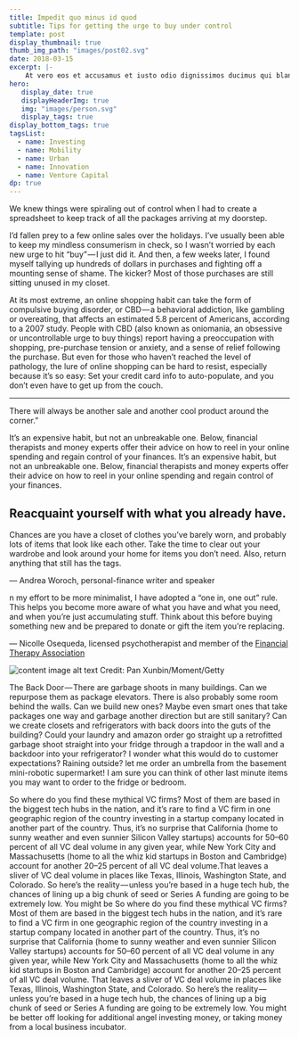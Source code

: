 ```yaml
---
title: Impedit quo minus id quod
subtitle: Tips for getting the urge to buy under control
template: post
display_thumbnail: true
thumb_img_path: "images/post02.svg"
date: 2018-03-15
excerpt: |-
    At vero eos et accusamus et iusto odio dignissimos ducimus qui blanditiis praesentium voluptatum deleniti atque corrupti quos dolores et quas molestias excepturi sint occaecati cupiditate non provident, similique sunt in culpa qui officia deserunt mollitia animi, id est laborum et dolorum fuga...
hero:
   display_date: true
   displayHeaderImg: true
   img: "images/person.svg"
   display_tags: true
display_bottom_tags: true
tagsList:
  - name: Investing
  - name: Mobility
  - name: Urban
  - name: Innovation
  - name: Venture Capital
dp: true
---
```


<span class="lead-letter">W</span>e knew things were spiraling out of control when I had to create a spreadsheet to keep track of all the packages arriving at my doorstep.

I’d fallen prey to a few online sales over the holidays. I’ve usually been able to keep my mindless consumerism in check, so I wasn’t worried by each new urge to hit “buy” — I just did it. And then, a few weeks later, I found myself tallying up hundreds of dollars in purchases and fighting off a mounting sense of shame. The kicker? Most of those purchases are still sitting unused in my closet.

At its most extreme, an online shopping habit can take the form of compulsive buying disorder, or CBD — a behavioral addiction, like gambling or overeating, that affects an estimated 5.8 percent of Americans, according to a 2007 study. People with CBD (also known as oniomania, an obsessive or uncontrollable urge to buy things) report having a preoccupation with shopping, pre-purchase tension or anxiety, and a sense of relief following the purchase. But even for those who haven’t reached the level of pathology, the lure of online shopping can be hard to resist, especially because it’s so easy: Set your credit card info to auto-populate, and you don’t even have to get up from the couch.

<div class="quote-box">
    <hr />
    <img src="/images/quote.svg" alt="" />
    <div class="quote-box-text">
        There will always be another sale and another cool product around the corner.”
    </div>
</div>

It’s an expensive habit, but not an unbreakable one. Below, financial therapists and money experts offer their advice on how to reel in your online spending and regain control of your finances. It’s an expensive habit, but not an unbreakable one. Below, financial therapists and money experts offer their advice on how to reel in your online spending and regain control of your finances.

## Reacquaint yourself with what you already have.

<span class="highlight">Chances are you have a closet of clothes you’ve barely worn, and probably lots of items that look like each other. Take the time to clear out your wardrobe and look around your home for items you don’t need. Also, return anything that still has the tags.</span>

<span class="ref-source">— Andrea Woroch, personal-finance writer and speaker</span>

n my effort to be more minimalist, I have adopted a “one in, one out” rule. This helps you become more aware of what you have and what you need, and when you’re just accumulating stuff. Think about this before buying something new and be prepared to donate or gift the item you’re replacing.

<span class="ref-source">— Nicolle Osequeda, licensed psychotherapist and member of the [Financial Therapy Association](#)</span>

![content image alt text](images/postimage01.png)
<span class="img-src">Credit: Pan Xunbin/Moment/Getty</span>

The Back Door — There are garbage shoots in many buildings. Can we repurpose them as package elevators. There is also probably some room behind the walls. Can we build new ones? Maybe even smart ones that take packages one way and garbage another direction but are still sanitary? Can we create closets and refrigerators with back doors into the guts of the building? Could your laundry and amazon order go straight up a retrofitted garbage shoot straight into your fridge through a trapdoor in the wall and a backdoor into your refrigerator? I wonder what this would do to customer expectations? Raining outside? let me order an umbrella from the basement mini-robotic supermarket! I am sure you can think of other last minute items you may want to order to the fridge or bedroom.

So where do you find these mythical VC firms? Most of them are based in the biggest tech hubs in the nation, and it’s rare to find a VC firm in one geographic region of the country investing in a startup company located in another part of the country. Thus, it’s no surprise that California (home to sunny weather and even sunnier Silicon Valley startups) accounts for 50–60 percent of all VC deal volume in any given year, while New York City and Massachusetts (home to all the whiz kid startups in Boston and Cambridge) account for another 20–25 percent of all VC deal volume.That leaves a sliver of VC deal volume in places like Texas, Illinois, Washington State, and Colorado. So here’s the reality — unless you’re based in a huge tech hub, the chances of lining up a big chunk of seed or Series A funding are going to be extremely low. You might be So where do you find these mythical VC firms? Most of them are based in the biggest tech hubs in the nation, and it’s rare to find a VC firm in one geographic region of the country investing in a startup company located in another part of the country. Thus, it’s no surprise that California (home to sunny weather and even sunnier Silicon Valley startups) accounts for 50–60 percent of all VC deal volume in any given year, while New York City and Massachusetts (home to all the whiz kid startups in Boston and Cambridge) account for another 20–25 percent of all VC deal volume. That leaves a sliver of VC deal volume in places like Texas, Illinois, Washington State, and Colorado. So here’s the reality — unless you’re based in a huge tech hub, the chances of lining up a big chunk of seed or Series A funding are going to be extremely low. You might be better off looking for additional angel investing money, or taking money from a local business incubator.